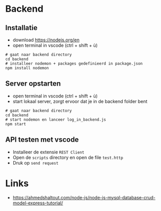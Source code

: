 # Backend

## Installatie

- download https://nodejs.org/en
- open terminal in vscode (ctrl + shift + ù)

```shell
# gaat naar backend directory
cd backend
# installeer nodemon + packages gedefinieerd in package.json
npm install nodemon
```

## Server opstarten

- open terminal in vscode (ctrl + shift + ù)
- start lokaal server, zorgt ervoor dat je in de backend folder bent

```shell
# gaat naar backend directory
cd backend
# start nodemon en lanceer log_in_backend.js
npm start
```

## API testen met vscode

- Installeer de extensie `REST Client`
- Open de `scripts` directory en open de file `test.http`
- Druk op `send request`

# Links
- https://ahmedshaltout.com/node-js/node-js-mysql-database-crud-model-express-tutorial/
